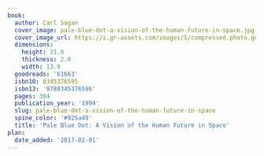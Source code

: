 ```yaml
---
book:
  author: Carl Sagan
  cover_image: pale-blue-dot-a-vision-of-the-human-future-in-space.jpg
  cover_image_url: https://i.gr-assets.com/images/S/compressed.photo.goodreads.com/books/1500191671l/61663._SX98_.jpg
  dimensions:
    height: 21.0
    thickness: 2.0
    width: 13.9
  goodreads: '61663'
  isbn10: 0345376595
  isbn13: '9780345376596'
  pages: 384
  publication_year: '1994'
  slug: pale-blue-dot-a-vision-of-the-human-future-in-space
  spine_color: '#925a49'
  title: 'Pale Blue Dot: A Vision of the Human Future in Space'
plan:
  date_added: '2017-02-01'
---
```

